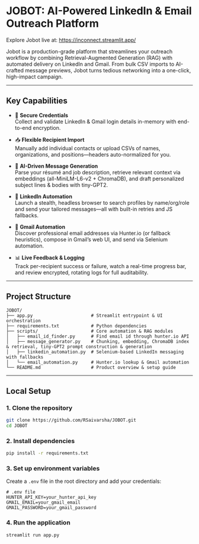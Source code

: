 # JOBOT: AI-Powered LinkedIn & Email Outreach Platform

Explore Jobot live at: https://inconnect.streamlit.app/

Jobot is a production-grade platform that streamlines your outreach workflow by combining Retrieval-Augmented Generation (RAG) with automated delivery on LinkedIn and Gmail. From bulk CSV imports to AI-crafted message previews, Jobot turns tedious networking into a one-click, high-impact campaign.

---

## Key Capabilities

- 🔐 **Secure Credentials**  
  Collect and validate LinkedIn & Gmail login details in-memory with end-to-end encryption.

- 📥 **Flexible Recipient Import**  
  Manually add individual contacts or upload CSVs of names, organizations, and positions—headers auto-normalized for you.

- 🤖 **AI-Driven Message Generation**  
  Parse your résumé and job description, retrieve relevant context via embeddings (all-MiniLM-L6-v2 + ChromaDB), and draft personalized subject lines & bodies with tiny-GPT2.

- 🔗 **LinkedIn Automation**  
  Launch a stealth, headless browser to search profiles by name/org/role and send your tailored messages—all with built-in retries and JS fallbacks.

- 📧 **Gmail Automation**  
  Discover professional email addresses via Hunter.io (or fallback heuristics), compose in Gmail’s web UI, and send via Selenium automation.

- 📊 **Live Feedback & Logging**  
  Track per-recipient success or failure, watch a real-time progress bar, and review encrypted, rotating logs for full auditability.

---

## Project Structure

```plaintext
JOBOT/
├── app.py                      # Streamlit entrypoint & UI orchestration      
├── requirements.txt            # Python dependencies
├── scripts/                    # Core automation & RAG modules
│   ├── email_id_finder.py      # Find email id through hunter.io API
│   ├── message_generator.py    # Chunking, embedding, ChromaDB index & retrieval, tiny-GPT2 prompt construction & generation
│   ├── linkedin_automation.py  # Selenium-based LinkedIn messaging with fallbacks
│   └── email_automation.py     # Hunter.io lookup & Gmail automation
└── README.md                   # Product overview & setup guide
```

---

## Local Setup

### 1. Clone the repository

```bash
git clone https://github.com/RSaivarsha/JOBOT.git
cd JOBOT

```
### 2. Install dependencies

```bash
pip install -r requirements.txt
```
### 3. Set up environment variables
Create a `.env` file in the root directory and add your credentials:

```plaintext
# .env file
HUNTER_API_KEY=your_hunter_api_key
GMAIL_EMAIL=your_gmail_email
GMAIL_PASSWORD=your_gmail_password
```
### 4. Run the application

```bash
streamlit run app.py
```

